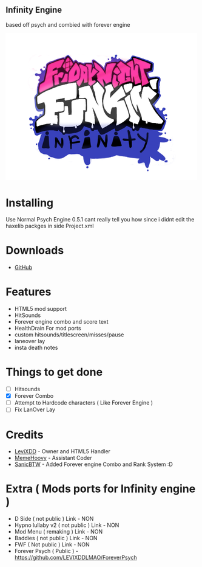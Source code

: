 ## Infinity Engine

based off psych and combied with forever engine

![](logo.png)
# Installing 
 
 Use Normal Psych Engine 0.5.1 cant really tell you how since i didnt edit the haxelib packges in side Project.xml
 
 # Downloads 
  - [GitHub](https://github.com/LEVIXDDLMAO/FNF-Infinity-Engine)
  
 # Features
 - HTML5 mod support
 - HitSounds
 - Forever engine combo and score text
 - HealthDrain For mod ports 
 - custom hitsounds/titlescreen/misses/pause
 - laneover lay
 - insta death notes 
 
 # Things to get done
- [ ] Hitsounds
- [X] Forever Combo
- [ ] Attempt to Hardcode characters ( Like Forever Engine )
- [ ] Fix LanOver Lay
 
 # Credits
 - [LeviXDD](https://github.com/LEVIXDDLMAO) - Owner and HTML5 Handler 
 - [MemeHoovy](https://linktr.ee/memehoovy) - Assistant Coder
 - [SanicBTW](https://github.com/SanicBTW) - Added Forever engine Combo and Rank System :D

 # Extra ( Mods ports for Infinity engine )
 - D Side ( not public ) Link - NON
 - Hypno lullaby v2 ( not public ) Link - NON
 - Mod Menu ( remaking ) Link - NON
 - Baddies ( not public ) Link - NON
 - FWF ( Not public ) Link - NON
 - Forever Psych ( Public ) - https://github.com/LEVIXDDLMAO/ForeverPsych 
